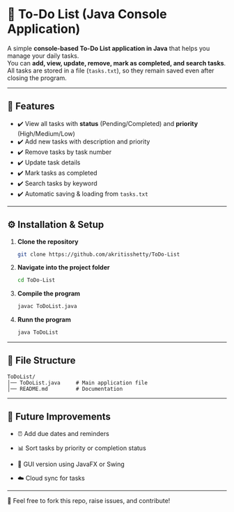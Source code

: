 # 📝 To-Do List (Java Console Application)

A simple **console-based To-Do List application in Java** that helps you manage your daily tasks.  
You can **add, view, update, remove, mark as completed, and search tasks**.  
All tasks are stored in a file (`tasks.txt`), so they remain saved even after closing the program.  

---

## 📌 Features
- ✔️ View all tasks with **status** (Pending/Completed) and **priority** (High/Medium/Low)  
- ✔️ Add new tasks with description and priority  
- ✔️ Remove tasks by task number  
- ✔️ Update task details  
- ✔️ Mark tasks as completed  
- ✔️ Search tasks by keyword  
- ✔️ Automatic saving & loading from `tasks.txt`  

---

## ⚙️ Installation & Setup

1. **Clone the repository**
   ```bash
   git clone https://github.com/akritisshetty/ToDo-List
2. **Navigate into the project folder**
   ```bash
   cd ToDo-List
3. **Compile the program**
   ```bash
   javac ToDoList.java
4. **Runn the program**
   ```bash
   java ToDoList

---

## 📂 File Structure

```
ToDoList/
│── ToDoList.java     # Main application file
│── README.md         # Documentation
```

---

## 🚀 Future Improvements

- ⏰ Add due dates and reminders

- 📊 Sort tasks by priority or completion status

- 🎨 GUI version using JavaFX or Swing

- ☁️ Cloud sync for tasks

---
📌 Feel free to fork this repo, raise issues, and contribute!

